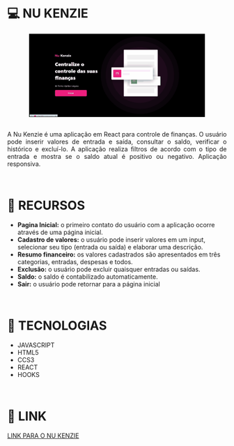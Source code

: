 <h1>💻 NU KENZIE</h1>

<div style="display:flex; justify-content:center">
<img width="80%" src="./src/assets/nu-kenzie.gif"/>
</div>
<br>

<p style="text-align:justify">A Nu Kenzie é uma aplicação em React para controle de finanças. O usuário pode inserir valores de entrada e saída, consultar o saldo, verificar o histórico e excluí-lo. A aplicação realiza filtros de acordo com o tipo de entrada e mostra se o saldo atual é positivo ou negativo. Aplicação responsiva.</p><br>

<h1>🔨 RECURSOS</h1>

<ul>
<li><strong>Pagina Inicial:</strong> o primeiro contato do usuário com a aplicação ocorre através de uma página inicial.</li>
<li><strong>Cadastro de valores:</strong> o usuário pode inserir valores em um input, selecionar seu tipo (entrada ou saída) e elaborar uma descrição.</li>
<li><strong>Resumo financeiro:</strong> os valores cadastrados são apresentados em três categorias, entradas, despesas e todos.</li>
<li><strong>Exclusão:</strong> o usuário pode excluir quaisquer entradas ou saídas.</li>
<li><strong>Saldo:</strong> o saldo é contabilizado automaticamente.</li>
<li><strong>Sair:</strong> o usuário pode retornar para a página inicial</li>

</ul><br>

<h1>🚀 TECNOLOGIAS</h1>

<ul>
<li>JAVASCRIPT</li>
<li>HTML5</li>
<li>CCS3</li>
<li>REACT</li>
<li>HOOKS</li>
</ul><br>

<h1>🔗 LINK</h1>

<a href="https://react-entrega-s1-nu-kenzie-elizeu-vasconcelos1992.vercel.app/" target="_blank">LINK PARA O NU KENZIE</a>

